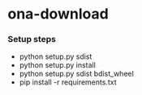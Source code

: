 # ona-download

### Setup steps
* python setup.py sdist
* python setup.py install
* python setup.py sdist bdist_wheel
* pip install -r requirements.txt